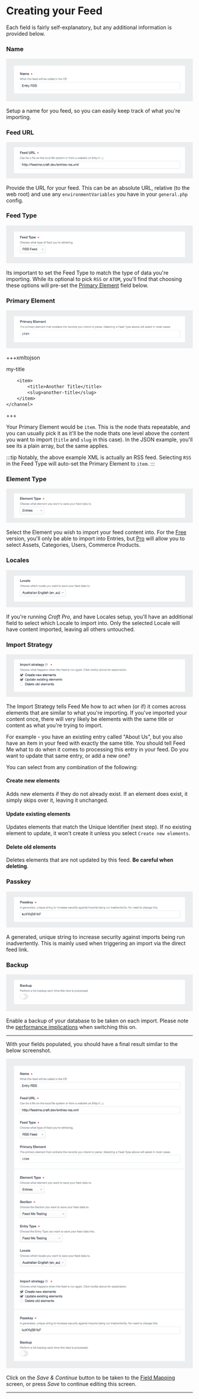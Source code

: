 # Creating your Feed

Each field is fairly self-explanatory, but any additional information is provided below.

### Name

![Feedme Setup 1](/docs/screenshots/feedme-setup-1.png)

Setup a name for you feed, so you can easily keep track of what you're importing.

### Feed URL

![Feedme Setup 2](/docs/screenshots/feedme-setup-2.png)

Provide the URL for your feed. This can be an absolute URL, relative (to the web root) and use any `environmentVariables` you have in your `general.php` config.

### Feed Type

![Feedme Setup 3](/docs/screenshots/feedme-setup-3.png)

Its important to set the Feed Type to match the type of data you're importing. While its optional to pick `RSS` or `ATOM`, you'll find that choosing these options will pre-set the [Primary Element](docs:feature-tour/creating-your-feed#primary-element) field below.

### Primary Element

![Feedme Setup 4](/docs/screenshots/feedme-setup-4.png)

+++xmltojson
<?xml version="1.0" encoding="UTF-8"?>
<rss>
    <channel>
        <item>
            <title>My Title</title>
            <slug>my-title</slug>
        </item>

        <item>
            <title>Another Title</title>
            <slug>another-title</slug>
        </item>
    </channel>
</rss>
+++

Your Primary Element would be `item`. This is the node thats repeatable, and you can usually pick it as it'll be the node thats one level above the content you want to import (`title` and `slug` in this case). In the JSON example, you'll see its a plain array, but the same applies.

:::tip
Notably, the above example XML is actually an RSS feed. Selecting `RSS` in the Feed Type will auto-set the Primary Element to `item`.
:::

### Element Type

![Feedme Setup 5](/docs/screenshots/feedme-setup-5.png)

Select the Element you wish to import your feed content into. For the [Free](/craft-plugins/feed-me/pricing) version, you'll only be able to import into Entries, but [Pro](/craft-plugins/feed-me/pricing) will allow you to select Assets, Categories, Users, Commerce Products.

### Locales

![Feedme Setup 6](/docs/screenshots/feedme-setup-6.png)

If you're running _Craft Pro_, and have Locales setup, you'll have an additional field to select which Locale to import into. Only the selected Locale will have content imported, leaving all others untouched.

### Import Strategy

![Feedme Setup 7](/docs/screenshots/feedme-setup-7.png)

The Import Strategy tells Feed Me how to act when (or if) it comes across elements that are similar to what you're importing. If you've imported your content once, there will very likely be elements with the same title or content as what you're trying to import.

For example - you have an existing entry called "About Us", but you also have an item in your feed with exactly the same title. You should tell Feed Me what to do when it comes to processing this entry in your feed. Do you want to update that same entry, or add a new one?

You can select from any combination of the following:

#### Create new elements

Adds new elements if they do not already exist. If an element does exist, it simply skips over it, leaving it unchanged.

#### Update existing elements

Updates elements that match the Unique Identifier (next step). If no existing element to update, it won't create it unless you select `Create new elements`.

#### Delete old elements

Deletes elements that are not updated by this feed. **Be careful when deleting**.

### Passkey

![Feedme Setup 8](/docs/screenshots/feedme-setup-8.png)

A generated, unique string to increase security against imports being run inadvertently. This is mainly used when triggering an import via the direct feed link.

### Backup

![Feedme Setup 9](/docs/screenshots/feedme-setup-9.png)

Enable a backup of your database to be taken on each import. Please note the [performance implications](docs:support/troubleshooting#performance) when switching this on.

* * *

With your fields populated, you should have a final result similar to the below screenshot.

![Feedme Setup](/docs/screenshots/feedme-setup.png)

Click on the _Save & Continue_ button to be taken to the [Field Mapping](docs:feature-tour/field-mapping) screen, or press _Save_ to continue editing this screen.

* * *